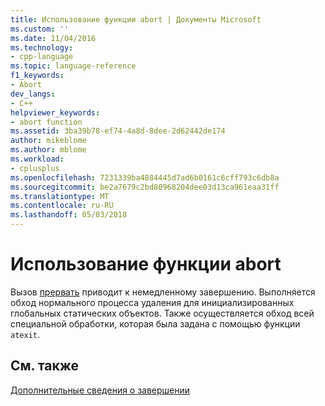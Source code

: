 ```yaml
---
title: Использование функции abort | Документы Microsoft
ms.custom: ''
ms.date: 11/04/2016
ms.technology:
- cpp-language
ms.topic: language-reference
f1_keywords:
- Abort
dev_langs:
- C++
helpviewer_keywords:
- abort function
ms.assetid: 3ba39b78-ef74-4a8d-8dee-2d62442de174
author: mikeblome
ms.author: mblome
ms.workload:
- cplusplus
ms.openlocfilehash: 7231339ba4884445d7ad6b0161c6cff793c6db8a
ms.sourcegitcommit: be2a7679c2bd80968204dee03d13ca961eaa31ff
ms.translationtype: MT
ms.contentlocale: ru-RU
ms.lasthandoff: 05/03/2018
---
```

# <a name="using-abort"></a>Использование функции abort
Вызов [прервать](../c-runtime-library/reference/abort.md) приводит к немедленному завершению. Выполняется обход нормального процесса удаления для инициализированных глобальных статических объектов. Также осуществляется обход всей специальной обработки, которая была задана с помощью функции `atexit`.  
  
## <a name="see-also"></a>См. также  
 [Дополнительные сведения о завершении](../cpp/additional-termination-considerations.md)